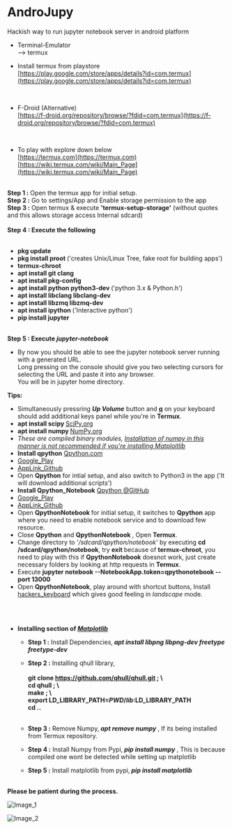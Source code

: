  # AndroJupy
Hackish way to run jupyter notebook server in android platform


* Terminal-Emulator <br>
-->  termux

* Install termux from playstore<br>
[https://play.google.com/store/apps/details?id=com.termux](https://play.google.com/store/apps/details?id=com.termux)


<br>

* F-Droid (Alternative) <br>
[https://f-droid.org/repository/browse/?fdid=com.termux](https://f-droid.org/repository/browse/?fdid=com.termux)

<br>

* To play with explore down below <br>
[https://termux.com](https://termux.com) <br>
[https://wiki.termux.com/wiki/Main_Page](https://wiki.termux.com/wiki/Main_Page)

<br>
<span> <b>Step 1 :</b> Open the termux app for initial setup. </span>
<br>
<span> <b>Step 2 :</b> Go to settings/App and Enable storage permission to the app  </span>
<br>
<span> <b>Step 3 :</b> Open termux & execute <b>'termux-setup-storage'</b> (without quotes and this allows storage access Internal sdcard)  
<br> 
<br>
<b>Step 4 : Execute the following </b> <br>
<br> 
  
* <b> pkg update </b><br>
* <b> pkg install proot </b> ('creates Unix/Linux Tree, fake root for building apps')  <br>
* <b> termux-chroot </b> <br>
* <b> apt install git clang </b><br>
* <b> apt install pkg-config  </b><br>
* <b> apt install python python3-dev </b>('python 3.x & Python.h') <br>
* <b> apt install libclang libclang-dev </b><br>
* <b> apt install libzmq libzmq-dev </b><br>
* <b> apt install ipython </b> ('Interactive python') <br>
* <b> pip install jupyter </b> <br>
<br>
<b>Step 5 : Execute <i>jupyter-notebook</i></b> <br>

- By now you should be able to see the jupyter notebook server running with a generated URL.<br>
Long pressing on the console should give you two selecting cursors for selecting the URL and paste it into any browser.<br>
You will be in jupyter home directory.

<b> Tips:</b>
* Simultaneously pressring <b><i>Up Volume</i></b> button and <b><u>q</u></b>  on your keyboard should add additional keys panel while you're in <b>Termux</b>.
* <b> apt install scipy </b> [SciPy.org](https://scipy.org)
* <b> apt install numpy </b> [NumPy.org](http://www.numpy.org) 
* <i> These are compiled binary modules, <u>Installation of numpy in this manner is not recommended if you're installing Matploitlib</u></i>
* <b>Install qpython</b>  [Qpython.com](https://www.qpython.com)
* [Google_Play](https://play.google.com/store/apps/details?id=org.qpython.qpy)
* [AppLink_Github](https://github.com/qpython-android/qpython/releases/download/v2.4.0/Qpython_2018-09-29_google.apk)
* Open <b>Qpython</b> for intial setup, and also switch to Python3 in the app ('It will download additional scripts') 
* <b>Install Qpython_Notebook</b>  [Qpython @GitHub](https://github.com/qpython-android/notebook)
* [Google_Play](https://play.google.com/store/apps/details?id=org.qpython.notebook)
* [AppLink_Github](https://github.com/qpython-android/notebook/releases)
* Open <b> QpythonNotebook </b> for initial setup, it switches to <b> Qpython</b> app where you need to enable notebook service and to download few resource.<br>
* Close <b>Qpython</b> and <b> QpythonNotebook </b>, Open <b>Termux</b>.<br>
* Change directory to '<i>/sdcard/qpython/notebook</i>' by executing <b> cd /sdcard/qpython/notebook</b>, try <b> exit </b> because of <b>termux-chroot</b>, you need to play with this if <b>QpythonNotebook</b> doesnot work, just create necessary  folders by looking at http requests in <b>Termux</b>.
* Execute <b>jupyter notebook --NotebookApp.token=qpythonotebook --port 13000 </b>
* Open <b> QpythonNotebook</b>, play around with shortcut buttons, Install [hackers_keyboard](https://play.google.com/store/apps/details?id=org.pocketworkstation.pckeyboard) which gives good feeling in <i> landscape </i> mode.

<br>
<br>

* <b> Installing section of <i>   [Matplotlib](https://matplotlib.org/) </i> </b>
  <br>
  
  * <b>Step 1 :</b> Install Dependencies,<b> <i> apt install libpng libpng-dev freetype freetype-dev</i></b><br>
  * <b>Step 2 :</b> Installing qhull library,<br><br>
  <b>  git clone https://github.com/qhull/qhull.git ; \ <br> 
   cd qhull ;  \ <br>
   make ;  \ <br> 
   export  LD_LIBRARY_PATH=$PWD/lib:$LD_LIBRARY_PATH  <br>
   cd ..  </b><br><br> 

  * <b>Step 3 :</b> Remove Numpy,<b> <i> apt remove numpy </i></b>, If its being installed from Termux repository. <br>
  * <b>Step 4 :</b>  Install  Numpy from Pypi,<b> <i> pip install numpy </i></b>, This is because compiled one wont be detected while setting up matplotlib <br>
  * <b>Step 5 :</b> Install matplotlib from pypi,<b> <i> pip install matplotlib </i></b> <br>
<br>  
<b>Please be patient during the process.</b>

<br>

![Image_1](https://github.com/ravish0007/AndroJupy/blob/master/Image_1.png)

![Image_2](https://github.com/ravish0007/AndroJupy/blob/master/Image_2.png)



  
  
